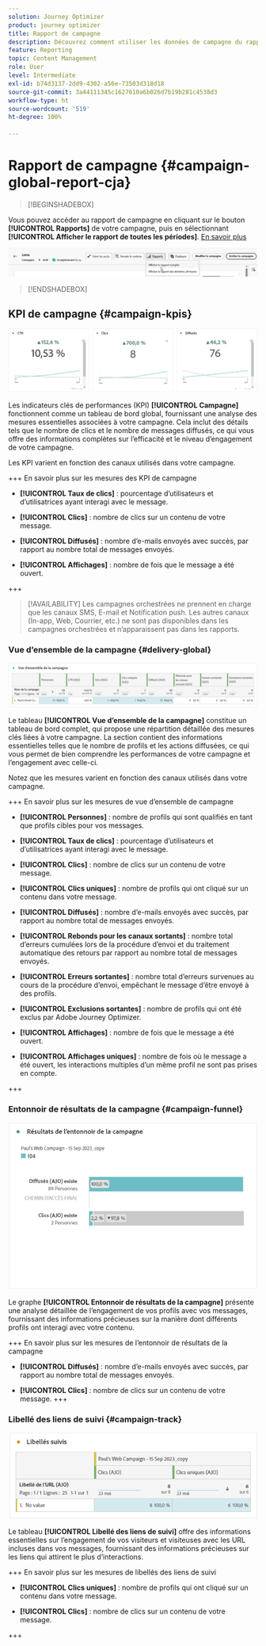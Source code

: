 ```yaml
---
solution: Journey Optimizer
product: journey optimizer
title: Rapport de campagne
description: Découvrez comment utiliser les données de campagne du rapport de campagne.
feature: Reporting
topic: Content Management
role: User
level: Intermediate
exl-id: b74d3137-2dd9-4302-a56e-73503d318d18
source-git-commit: 3a44111345c1627610a6b026d7b19b281c4538d3
workflow-type: ht
source-wordcount: '519'
ht-degree: 100%

---
```


# Rapport de campagne {#campaign-global-report-cja}

>[!BEGINSHADEBOX]

Vous pouvez accéder au rapport de campagne en cliquant sur le bouton **[!UICONTROL Rapports]** de votre campagne, puis en sélectionnant **[!UICONTROL Afficher le rapport de toutes les périodes]**. [En savoir plus](report-gs-cja.md)

![](assets/report-access.png)

>[!ENDSHADEBOX]

## KPI de campagne {#campaign-kpis}

![](assets/cja-email-kpis.png)

Les indicateurs clés de performances (KPI) **[!UICONTROL Campagne]** fonctionnent comme un tableau de bord global, fournissant une analyse des mesures essentielles associées à votre campagne. Cela inclut des détails tels que le nombre de clics et le nombre de messages diffusés, ce qui vous offre des informations complètes sur l’efficacité et le niveau d’engagement de votre campagne.

Les KPI varient en fonction des canaux utilisés dans votre campagne.

+++ En savoir plus sur les mesures des KPI de campagne

* **[!UICONTROL Taux de clics]** : pourcentage d’utilisateurs et d’utilisatrices ayant interagi avec le message.

* **[!UICONTROL Clics]** : nombre de clics sur un contenu de votre message.

* **[!UICONTROL Diffusés]** : nombre d’e-mails envoyés avec succès, par rapport au nombre total de messages envoyés.

* **[!UICONTROL Affichages]** : nombre de fois que le message a été ouvert.

+++

>[!AVAILABILITY]
>Les campagnes orchestrées ne prennent en charge que les canaux SMS, E-mail et Notification push. Les autres canaux (In-app, Web, Courrier, etc.) ne sont pas disponibles dans les campagnes orchestrées et n’apparaissent pas dans les rapports.

### Vue d’ensemble de la campagne {#delivery-global}

![](assets/cja-campaign-overview.png)

Le tableau **[!UICONTROL Vue d’ensemble de la campagne]** constitue un tableau de bord complet, qui propose une répartition détaillée des mesures clés liées à votre campagne. La section contient des informations essentielles telles que le nombre de profils et les actions diffusées, ce qui vous permet de bien comprendre les performances de votre campagne et l’engagement avec celle-ci.

Notez que les mesures varient en fonction des canaux utilisés dans votre campagne.

+++ En savoir plus sur les mesures de vue d’ensemble de campagne

* **[!UICONTROL Personnes]** : nombre de profils qui sont qualifiés en tant que profils cibles pour vos messages.

* **[!UICONTROL Taux de clics]** : pourcentage d’utilisateurs et d’utilisatrices ayant interagi avec le message.

* **[!UICONTROL Clics]** : nombre de clics sur un contenu de votre message.

* **[!UICONTROL Clics uniques]** : nombre de profils qui ont cliqué sur un contenu dans votre message.

* **[!UICONTROL Diffusés]** : nombre d’e-mails envoyés avec succès, par rapport au nombre total de messages envoyés.

* **[!UICONTROL Rebonds pour les canaux sortants]** : nombre total d’erreurs cumulées lors de la procédure d’envoi et du traitement automatique des retours par rapport au nombre total de messages envoyés.

* **[!UICONTROL Erreurs sortantes]** : nombre total d’erreurs survenues au cours de la procédure d’envoi, empêchant le message d’être envoyé à des profils.

* **[!UICONTROL Exclusions sortantes]** : nombre de profils qui ont été exclus par Adobe Journey Optimizer.

* **[!UICONTROL Affichages]** : nombre de fois que le message a été ouvert.

* **[!UICONTROL Affichages uniques]** : nombre de fois où le message a été ouvert, les interactions multiples d’un même profil ne sont pas prises en compte.

+++

### Entonnoir de résultats de la campagne {#campaign-funnel}

![](assets/cja-campaign-funnel.png)

Le graphe **[!UICONTROL Entonnoir de résultats de la campagne]** présente une analyse détaillée de l’engagement de vos profils avec vos messages, fournissant des informations précieuses sur la manière dont différents profils ont interagi avec votre contenu.

+++ En savoir plus sur les mesures de l’entonnoir de résultats de la campagne

* **[!UICONTROL Diffusés]** : nombre d’e-mails envoyés avec succès, par rapport au nombre total de messages envoyés.

* **[!UICONTROL Clics]** : nombre de clics sur un contenu de votre message.
+++

### Libellé des liens de suivi {#campaign-track}

![](assets/cja-campaign-tracked-link.png)

Le tableau **[!UICONTROL Libellé des liens de suivi]** offre des informations essentielles sur l’engagement de vos visiteurs et visiteuses avec les URL incluses dans vos messages, fournissant des informations précieuses sur les liens qui attirent le plus d’interactions.

+++ En savoir plus sur les mesures de libellés des liens de suivi

* **[!UICONTROL Clics uniques]** : nombre de profils qui ont cliqué sur un contenu dans votre message.

* **[!UICONTROL Clics]** : nombre de clics sur un contenu de votre message.

+++
